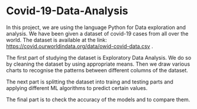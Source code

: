 # Covid-19-Data-Analysis

In this project, we are using the language Python for Data exploration and analysis. We have been given a dataset of covid-19 cases from all over the world. The dataset is available at the link: https://covid.ourworldindata.org/data/owid-covid-data.csv .

The first part of studying the dataset is Exploratory Data Analysis. We do so by cleaning the dataset by using appropriate means. Then we draw various charts to recognise the patterns between different columns of the dataset.

The next part is splitting the dataset into traing and testing parts and applying different ML algorithms to predict certain values.

The final part is to check the accuracy of the models and to compare them.
